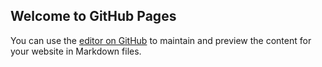 ## Welcome to GitHub Pages

You can use the [editor on GitHub](https://github.com/ChaosiumInc/QuestWorlds/edit/gh-pages/index.md) to maintain and preview the content for your website in Markdown files.
